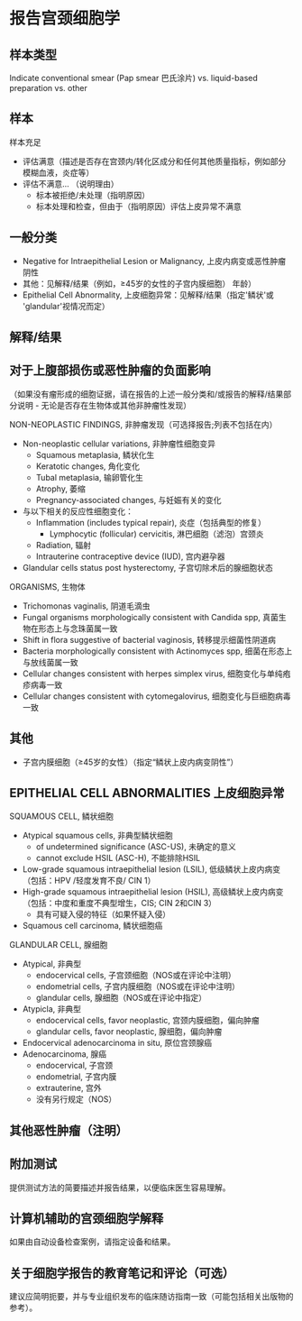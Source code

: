 
# 报告宫颈细胞学
## 样本类型
Indicate conventional smear (Pap smear 巴氏涂片) vs. liquid-based preparation vs. other

## 样本
样本充足
- 评估满意（描述是否存在宫颈内/转化区成分和任何其他质量指标，例如部分模糊血液，炎症等）
- 评估不满意... （说明理由）
  - 标本被拒绝/未处理（指明原因）
  - 标本处理和检查，但由于（指明原因）评估上皮异常不满意

## 一般分类
- Negative for Intraepithelial Lesion or Malignancy, 上皮内病变或恶性肿瘤阴性
- 其他：见解释/结果（例如，≥45岁的女性的子宫内膜细胞）
年龄）
- Epithelial Cell Abnormality, 上皮细胞异常：见解释/结果（指定'鳞状'或
'glandular'视情况而定）

## 解释/结果
## 对于上腹部损伤或恶性肿瘤的负面影响
（如果没有瘤形成的细胞证据，请在报告的上述一般分类和/或报告的解释/结果部分说明 - 无论是否存在生物体或其他非肿瘤性发现）

NON-NEOPLASTIC FINDINGS, 非肿瘤发现（可选择报告;列表不包括在内）
- Non-neoplastic cellular variations, 非肿瘤性细胞变异
  - Squamous metaplasia, 鳞状化生
  - Keratotic changes, 角化变化
  - Tubal metaplasia, 输卵管化生
  - Atrophy, 萎缩
  - Pregnancy-associated changes, 与妊娠有关的变化
- 与以下相关的反应性细胞变化：
  - Inflammation (includes typical repair), 炎症（包括典型的修复）
    - Lymphocytic (follicular) cervicitis, 淋巴细胞（滤泡）宫颈炎
  - Radiation, 辐射
  - Intrauterine contraceptive device (IUD), 宫内避孕器
- Glandular cells status post hysterectomy, 子宫切除术后的腺细胞状态

ORGANISMS, 生物体
- Trichomonas vaginalis, 阴道毛滴虫
- Fungal organisms morphologically consistent with Candida spp, 真菌生物在形态上与念珠菌属一致
- Shift in flora suggestive of bacterial vaginosis, 转移提示细菌性阴道病
- Bacteria morphologically consistent with Actinomyces spp, 细菌在形态上与放线菌属一致
- Cellular changes consistent with herpes simplex virus, 细胞变化与单纯疱疹病毒一致
- Cellular changes consistent with cytomegalovirus, 细胞变化与巨细胞病毒一致

## 其他
- 子宫内膜细胞（≥45岁的女性）（指定“鳞状上皮内病变阴性”）

## EPITHELIAL CELL ABNORMALITIES 上皮细胞异常
SQUAMOUS CELL, 鳞状细胞
- Atypical squamous cells, 非典型鳞状细胞
  - of undetermined significance (ASC-US), 未确定的意义
  - cannot exclude HSIL (ASC-H), 不能排除HSIL
- Low-grade squamous intraepithelial lesion (LSIL), 低级鳞状上皮内病变（包括：HPV /轻度发育不良/ CIN 1）
- High-grade squamous intraepithelial lesion (HSIL), 高级鳞状上皮内病变（包括：中度和重度不典型增生，CIS; CIN 2和CIN 3）
  - 具有可疑入侵的特征（如果怀疑入侵）
- Squamous cell carcinoma, 鳞状细胞癌

GLANDULAR CELL, 腺细胞
- Atypical, 非典型
  - endocervical cells, 子宫颈细胞（NOS或在评论中注明）
  - endometrial cells, 子宫内膜细胞（NOS或在评论中注明）
  - glandular cells, 腺细胞（NOS或在评论中指定）
- Atypicla, 非典型
  - endocervical cells, favor neoplastic, 宫颈内膜细胞，偏向肿瘤
  - glandular cells, favor neoplastic, 腺细胞，偏向肿瘤
- Endocervical adenocarcinoma in situ, 原位宫颈腺癌
- Adenocarcinoma, 腺癌
  - endocervical, 子宫颈
  - endometrial, 子宫内膜
  - extrauterine, 宫外
  - 没有另行规定（NOS）

## 其他恶性肿瘤（注明）
## 附加测试
提供测试方法的简要描述并报告结果，以便临床医生容易理解。
## 计算机辅助的宫颈细胞学解释
如果由自动设备检查案例，请指定设备和结果。
## 关于细胞学报告的教育笔记和评论（可选）
建议应简明扼要，并与专业组织发布的临床随访指南一致（可能包括相关出版物的参考）。
